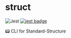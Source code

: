 # struct

![Jest](https://github.com/Standard-Structure/struct/workflows/Jest/badge.svg) [![jest badge](https://jestjs.io/img/jest-badge.svg)](https://github.com/facebook/jest)

📟 CLI for Standard-Structure

